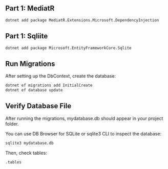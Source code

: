 

## Part 1: MediatR

```bash
dotnet add package MediatR.Extensions.Microsoft.DependencyInjection
```

## Part 1: Sqliite

```bash
dotnet add package Microsoft.EntityFrameworkCore.Sqlite

```
## Run Migrations
After setting up the DbContext, create the database:
```bash
dotnet ef migrations add InitialCreate
dotnet ef database update
```
## Verify Database File
After running the migrations, mydatabase.db should appear in your project folder.

You can use DB Browser for SQLite or sqlite3 CLI to inspect the database:
```bash
sqlite3 mydatabase.db
```

Then, check tables:
```bash
.tables
```
